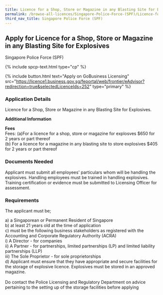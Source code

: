 ```yaml
---
title: Licence for a Shop, Store or Magazine in any Blasting Site for Explosives
permalink: /browse-all-licences/Singapore-Police-Force-(SPF)/Licence-for-a-Shop--Store-or-Magazine-in-any-Blasting-Site-for-Explosives
third_nav_title: Singapore Police Force (SPF)
---
```


## Apply for Licence for a Shop, Store or Magazine in any Blasting Site for Explosives

Singapore Police Force (SPF)

{% include spcp-text.html type="cp" %}

{% include button.html text="Apply on GoBusiness Licensing" src="https://licence1.business.gov.sg/feportal/web/frontier/eAdvisor?redirection=true&selectedLicenceIds=252" type="primary" %}

<H3>Application Details</H3>

<p>Licence for a Shop, Store or Magazine in any Blasting Site for Explosives.</p>

<strong>Additional Information</strong>

<p><strong>Fees</strong><br>
Fees: (a)For a licence for a shop, store or magazine for explosves $650 for 2 years or part thereof <br />(b) For a licence for a magazine in any blasting site to store explosives $405 for 2 years or part thereof
</p>


<H3>Documents Needed</H3>

<p>Applicant must submit all employees' particulars whom will be handling the explosives. Handling employees must be trained in handling explosives. Training certification or evidence must be submitted to Licensing Officer for assessment.</p>

<H3>Requirements</H3>

<p>The applicant must be;</p>
a) a Singaporean or Permanent Resident of Singapore<br>
b) at least 21 years old at the time of application<br>
c) must be the following business stakeholders as registered with the Accounting and Corporate Regulatory Authority (ACRA)<br />i) A Director - for companies<br />ii) A Partner - for partnerships, limited partnerships (LP) and limited liability partnerships (LLP)<br />iii) The Sole Proprietor - for sole proprietorships<br>
d) Applicant must ensure that they have appropriate and secure facilities for the storage of explosive licence. Explosives must be stored in an approved magazine.<br><br>
Do contact the Police Licensing and Regulatory Department on advice pertaining to the setting up of the storage facilities before applying</p>


